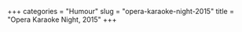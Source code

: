 +++
categories = "Humour"
slug = "opera-karaoke-night-2015"
title = "Opera Karaoke Night, 2015"
+++


